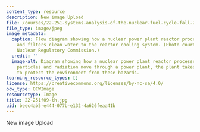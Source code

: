 ```yaml
---
content_type: resource
description: New image Upload
file: /courses/22-251-systems-analysis-of-the-nuclear-fuel-cycle-fall-2009/beec4ab5e444077be1324a626feaa41b_22-251f09-th.jpg
file_type: image/jpeg
image_metadata:
  caption: Flow diagram showing how a nuclear power plant reactor processes waste
    and filters clean water to the reactor cooling system. (Photo courtesy of U. S.
    Nuclear Regulatory Commission.)
  credit: ''
  image-alt: Diagram showing how a nuclear power plant reactor processes waste. As
    particles and radiation move through a power plant, the plant takes special precautions
    to protect the environment from these hazards.
learning_resource_types: []
license: https://creativecommons.org/licenses/by-nc-sa/4.0/
ocw_type: OCWImage
resourcetype: Image
title: 22-251f09-th.jpg
uid: beec4ab5-e444-077b-e132-4a626feaa41b
---
```

New image Upload